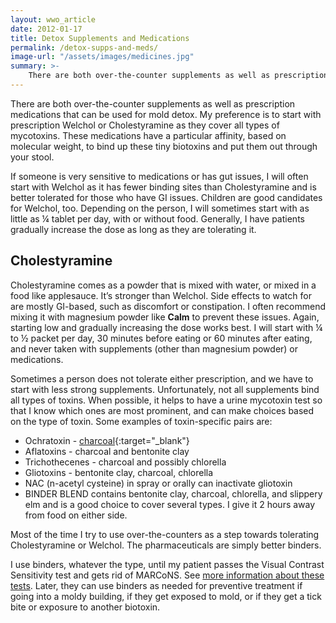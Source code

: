 ```yaml
---
layout: wwo_article
date: 2012-01-17
title: Detox Supplements and Medications
permalink: /detox-supps-and-meds/
image-url: "/assets/images/medicines.jpg"
summary: >-
    There are both over-the-counter supplements as well as prescription medications that can be used for mold detox.
---
```


There are both over-the-counter supplements as well as prescription medications that can be used for mold detox. My preference is to start with prescription Welchol or Cholestyramine as they cover all types of mycotoxins. These medications have a particular affinity, based on molecular weight, to bind up these tiny biotoxins and put them out through your stool.  

If someone is very sensitive to medications or has gut issues, I will often start with Welchol as it has fewer binding sites than Cholestyramine and is better tolerated for those who have GI issues. Children are good candidates for Welchol, too.  Depending on the person, I will sometimes start with as little as ¼ tablet per day, with or without food.  Generally, I have patients gradually increase the dose as long as they are tolerating it.

## Cholestyramine

Cholestyramine comes as a powder that is mixed with water, or mixed in a food like applesauce. It’s stronger than Welchol. Side effects to watch for are mostly GI-based, such as discomfort or constipation. I often recommend mixing it with magnesium powder like __Calm__ to prevent these issues. Again, starting low and gradually increasing the dose works best. I will start with ¼ to ½ packet per day, 30 minutes before eating or 60 minutes after eating, and never taken with supplements (other than magnesium powder) or medications.

Sometimes a person does not tolerate either prescription, and we have to start with less strong supplements. Unfortunately, not all supplements bind all types of toxins. When possible, it helps to have a urine mycotoxin test so that I know which ones are most prominent, and can make choices based on the type of toxin. Some examples of toxin-specific pairs are:

- Ochratoxin - [charcoal](https://amzn.to/3054Hhj){:target="_blank"} 
- Aflatoxins - charcoal and bentonite clay 
- Trichothecenes - charcoal and possibly chlorella 
- Gliotoxins - bentonite clay, charcoal, chlorella 
- NAC (n-acetyl cysteine) in spray or orally can inactivate gliotoxin
- BINDER BLEND contains bentonite clay, charcoal, chlorella, and slippery elm and is a good choice to cover several types.  I give it 2 hours away from food on either side. 

Most of the time I try to use over-the-counters as a step towards tolerating Cholestyramine or Welchol.  The pharmaceuticals are simply better binders. 

I use binders, whatever the type, until my patient passes the Visual Contrast Sensitivity test and gets rid of MARCoNS. See [more information about these tests](/diagnostic-tests). Later, they can use binders as needed for preventive treatment if going into a moldy building, if they get exposed to mold, or if they get a tick bite or exposure to another biotoxin.
